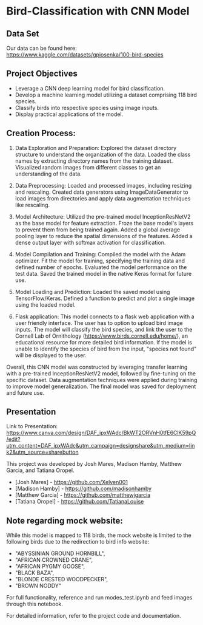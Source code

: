 # Bird-Classification with CNN Model 

## Data Set
Our data can be found here: https://www.kaggle.com/datasets/gpiosenka/100-bird-species 

## Project Objectives 
- Leverage a CNN deep learning model for bird classification.
- Develop a machine learning model utilizing a dataset comprising 118 bird species.
- Classify birds into respective species using image inputs.
- Display practical applications of the model.


## Creation Process:

1. Data Exploration and Preparation:
Explored the dataset directory structure to understand the organization of the data.
Loaded the class names by extracting directory names from the training dataset.
Visualized random images from different classes to get an understanding of the data.

2. Data Preprocessing:
Loaded and processed images, including resizing and rescaling.
Created data generators using ImageDataGenerator to load images from directories and apply data augmentation techniques like rescaling.

3. Model Architecture:
Utilized the pre-trained model InceptionResNetV2 as the base model for feature extraction.
Froze the base model's layers to prevent them from being trained again.
Added a global average pooling layer to reduce the spatial dimensions of the features.
Added a dense output layer with softmax activation for classification.

4. Model Compilation and Training:
Compiled the model with the Adam optimizer.
Fit the model for training, specifying the training data and defined number of epochs.
Evaluated the model performance on the test data.
Saved the trained model in the native Keras format for future use.

5. Model Loading and Prediction:
Loaded the saved model using TensorFlow/Keras.
Defined a function to predict and plot a single image using the loaded model. 

6. Flask application: 
This model connects to a flask web application with a user friendly interface. The user has to option to upload bird image inputs. The model will classify the bird species, and link the user to the Cornell Lab of Ornithology (https://www.birds.cornell.edu/home/), an educational resource for more detailed bird information. If the model is unable to identify the species of bird from the input, "species not found" will be displayed to the user.  

Overall, this CNN model was constructed by leveraging transfer learning with a pre-trained InceptionResNetV2 model, followed by fine-tuning on the specific dataset. Data augmentation techniques were applied during training to improve model generalization. The final model was saved for deployment and future use.


## Presentation 
Link to Presentation: https://www.canva.com/design/DAF_ipxWAdc/BkWT2ORVnH0tfE6ClK59pQ/edit?utm_content=DAF_ipxWAdc&utm_campaign=designshare&utm_medium=link2&utm_source=sharebutton 


This project was developed by Josh Mares, Madison Hamby, Matthew Garcia, and Tatiana Oropel. 
- [Josh Mares] - https://github.com/Xelven001 
- [Madison Hamby] - https://github.com/madisonhamby 
- [Matthew Garcia] - https://github.com/matthewjgarcia 
- [Tatiana Oropel] - https://github.com/TatianaLouise 

## Note regarding mock website:

While this model is mapped to 118 birds, the mock website is limited to the following birds due to the redirection to bird info website: 

- "ABYSSINIAN GROUND HORNBILL",
- "AFRICAN CROWNED CRANE",
- "AFRICAN PYGMY GOOSE",
- "BLACK BAZA",
- "BLONDE CRESTED WOODPECKER",
- "BROWN NODDY"
  
For full functionality, reference and run modes_test.ipynb and feed images through this notebook. 

For detailed information, refer to the project code and documentation.


